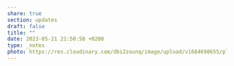 ```yaml
---
share: true
section: updates
draft: false
title: ""
date: 2023-05-21 21:50:58 +0200
type: _notes
photo: https://res.cloudinary.com/dbi2zounq/image/upload/v1684698655/pltouhlhxqgsybjpu6t2.jpg
---
```





